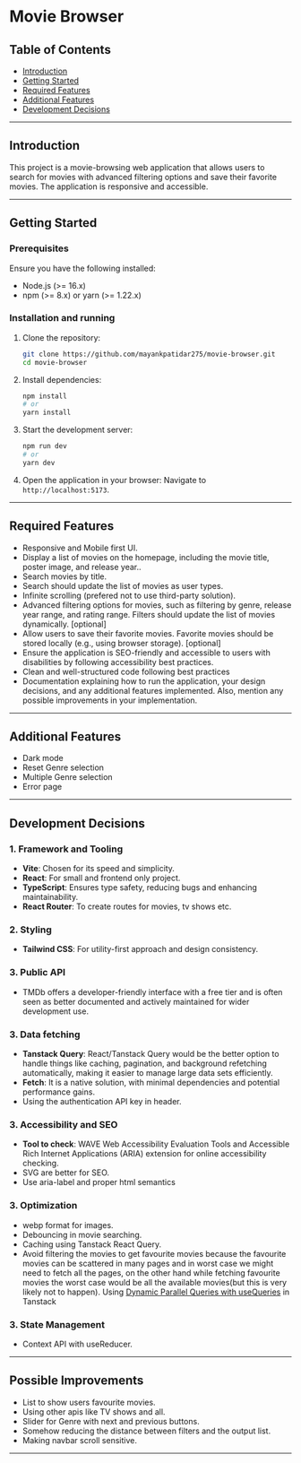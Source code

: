 # **Movie Browser**

## **Table of Contents**

- [Introduction](#introduction)
- [Getting Started](#getting-started)
- [Required Features](#required-features)
- [Additional Features](#additional-features)
- [Development Decisions](#development-decisions)
  <!-- - [Possible Improvements](#possible-improvements) -->

---

## **Introduction**

This project is a movie-browsing web application that allows users to search for movies with advanced filtering options and save their favorite movies. The application is responsive and accessible.

---

## **Getting Started**

### **Prerequisites**

Ensure you have the following installed:

- Node.js (>= 16.x)
- npm (>= 8.x) or yarn (>= 1.22.x)

### **Installation and running**

1. Clone the repository:
   ```bash
   git clone https://github.com/mayankpatidar275/movie-browser.git
   cd movie-browser
   ```
2. Install dependencies:

   ```bash
   npm install
   # or
   yarn install
   ```

3. Start the development server:

   ```bash
   npm run dev
   # or
   yarn dev
   ```

4. Open the application in your browser:
   Navigate to `http://localhost:5173`.

---

## **Required Features**

- Responsive and Mobile first UI.
- Display a list of movies on the homepage, including the movie title, poster image, and release year..
- Search movies by title.
- Search should update the list of movies as user types.
- Infinite scrolling (prefered not to use third-party solution).
- Advanced filtering options for movies, such as filtering by genre, release year range, and rating range. Filters should update the list of movies dynamically. [optional]
- Allow users to save their favorite movies. Favorite movies should be stored locally (e.g., using browser storage). [optional]
- Ensure the application is SEO-friendly and accessible to users with disabilities by following accessibility best practices.
- Clean and well-structured code following best practices
- Documentation explaining how to run the application, your design decisions, and any additional features implemented. Also, mention any possible improvements in your implementation.

---

## **Additional Features**

- Dark mode
- Reset Genre selection
- Multiple Genre selection
- Error page

---

## **Development Decisions**

### **1. Framework and Tooling**

- **Vite**: Chosen for its speed and simplicity.
- **React**: For small and frontend only project.
- **TypeScript**: Ensures type safety, reducing bugs and enhancing maintainability.
- **React Router**: To create routes for movies, tv shows etc.

### **2. Styling**

- **Tailwind CSS**: For utility-first approach and design consistency.

### **3. Public API**

- TMDb offers a developer-friendly interface with a free tier and is often seen as better documented and actively maintained for wider development use.

### **3. Data fetching**

- **Tanstack Query**: React/Tanstack Query would be the better option to handle things like caching, pagination, and background refetching automatically, making it easier to manage large data sets efficiently.
- **Fetch**: It is a native solution, with minimal dependencies and potential performance gains.
- Using the authentication API key in header.

### **3. Accessibility and SEO**

- **Tool to check**: WAVE Web Accessibility Evaluation Tools and Accessible Rich Internet Applications (ARIA) extension for online accessibility checking.
- SVG are better for SEO.
- Use aria-label and proper html semantics

### **3. Optimization**

- webp format for images.
- Debouncing in movie searching.
- Caching using Tanstack React Query.
- Avoid filtering the movies to get favourite movies because the favourite movies can be scattered in many pages and in worst case we might need to fetch all the pages, on the other hand while fetching favourite movies the worst case would be all the available movies(but this is very likely not to happen). Using [Dynamic Parallel Queries with useQueries](https://tanstack.com/query/v4/docs/framework/react/guides/parallel-queries#dynamic-parallel-queries-with-usequeries) in Tanstack
<!-- - Avoid fetching the favourite movies from tmdb, instead filter non-favourite from the Tanstack cached movies using localstorage favourite data. -->

### **3. State Management**

- Context API with useReducer.

---

## **Possible Improvements**

- List to show users favourite movies.
- Using other apis like TV shows and all.
- Slider for Genre with next and previous buttons.
- Somehow reducing the distance between filters and the output list.
- Making navbar scroll sensitive.

---
